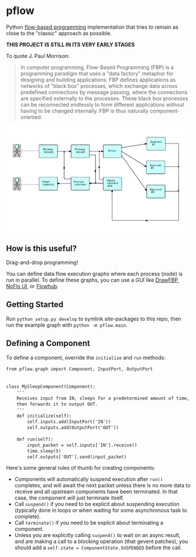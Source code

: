 # pflow

Python [flow-based programming](http://www.jpaulmorrison.com/fbp/) implementation that tries to remain as close
to the "classic" approach as possible.

**THIS PROJECT IS STILL IN ITS VERY EARLY STAGES**

To quote J. Paul Morrison:
> In computer programming, Flow-Based Programming (FBP) is a programming paradigm that uses a "data factory" metaphor 
for designing and building applications. FBP defines applications as networks of "black box" processes, which exchange 
data across predefined connections by message passing, where the connections are specified externally to the processes. 
These black box processes can be reconnected endlessly to form different applications without having to be changed 
internally. FBP is thus naturally component-oriented.

![Flow-based programming example](./docs/fbp-example.jpg)

## How is this useful?

Drag-and-drop programming!

You can define data flow execution graphs where each process (node) is run in parallel. To define these graphs, you can
use a GUI like [DrawFBP](https://github.com/jpaulm/drawfbp), [NoFlo UI](https://github.com/noflo/noflo-ui), 
or [Flowhub](https://flowhub.io/).

## Getting Started

Run `python setup.py develop` to symlink site-packages to this repo, 
then run the example graph with `python -m pflow.main`.

## Defining a Component

To define a component, override the `initialize` and `run` methods:

    from pflow.graph import Component, InputPort, OutputPort
    
    
    class MySleepComponent(Component):
        '''
        Receives input from IN, sleeps for a predetermined amount of time,
        then forwards it to output OUT.
        '''
        def initialize(self):
            self.inputs.add(InputPort('IN'))
            self.outputs.add(OutputPort('OUT'))
           
        def run(self):
            input_packet = self.inputs['IN'].receive()
            time.sleep(5)
            self.outputs['OUT'].send(input_packet)

Here's some general rules of thumb for creating components:

* Components will automatically suspend execution after `run()` completes, and will await the next packet unless there 
  is no more data to receive and all upstream components have been terminated. In that case, the component will just
  terminate itself.
* Call `suspend()` if you need to be explicit about suspending execution (typically done in loops or when waiting for
  some asynchronous task to complete).
* Call `terminate()` if you need to be explicit about terminating a component.
* Unless you are explicitly calling `suspend()` to wait on an async result, and are making a call to a blocking operation
  (that gevent patches), you should add a `self.state = ComponentState.SUSPENDED` before the call. 